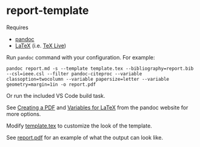 # report-template

Requires

- [pandoc](https://pandoc.org/)
- [LaTeX](https://en.wikibooks.org/wiki/LaTeX/Installation#Distributions) (i.e. [TeX Live](https://www.tug.org/texlive/))

Run `pandoc` command with your configuration. For example:

```
pandoc report.md -s --template template.tex --bibliography=report.bib --csl=ieee.csl --filter pandoc-citeproc --variable classoption=twocolumn --variable papersize=letter --variable geometry=margin=1in -o report.pdf
```

Or run the included VS Code build task.

See [Creating a PDF](https://pandoc.org/MANUAL.html#creating-a-pdf) and [Variables for LaTeX](https://pandoc.org/MANUAL.html#variables-for-latex) from the pandoc website for more options.

Modify [template.tex](src/template.tex) to customize the look of the template.

See [report.pdf](dist/report.pdf) for an example of what the output can look like.
